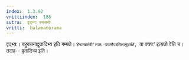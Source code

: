 ```yaml
---
index:  1.3.92
vrittiindex:  186
sutra:  वृद्भ्यः स्यसनोः
vritti:  balamanorama 
---
```


वृद्भ्यः। बहुवचनाद्वृतादिभ्य इति गम्यते। `शेषात्कर्तरी'त्यतः परस्मैपदमित्यनुवर्तते, `वा क्यषः' इत्यतो वेति च। तदाह-- वृतादिभ्य इति।

